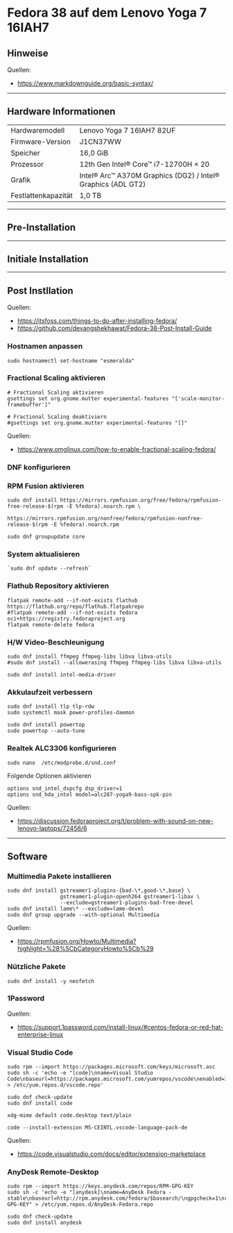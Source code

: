 # Fedora 38 auf dem Lenovo Yoga 7 16IAH7

## Hinweise

Quellen:

- <https://www.markdownguide.org/basic-syntax/>

---

## Hardware Informationen

|   |   |
|---|---|
Hardwaremodell      |  Lenovo Yoga 7 16IAH7 82UF  
Firmware-Version    | J1CN37WW  
Speicher            | 16,0 GiB
Prozessor           | 12th Gen Intel® Core™ i7-12700H × 20
Grafik              |  Intel® Arc™ A370M Graphics (DG2) / Intel® Graphics (ADL GT2)
Festlattenkapazität | 1,0 TB

---

## Pre-Installation

---

## Initiale Installation

---

## Post Instllation

Quellen:

- <https://itsfoss.com/things-to-do-after-installing-fedora/>  
- <https://github.com/devangshekhawat/Fedora-38-Post-Install-Guide>

### Hostnamen anpassen

```shell
sudo hostnamectl set-hostname "esmeralda"
```

### Fractional Scaling aktivieren

```shell
# Fractional Scaling aktivieren
gsettings set org.gnome.mutter experimental-features "['scale-monitor-framebuffer']"
```

```shell
# Fractional Scaling deaktiviern
#gsettings set org.gnome.mutter experimental-features "[]"
```

Quellen:

- <https://www.omglinux.com/how-to-enable-fractional-scaling-fedora/>  

### DNF konfigurieren

### RPM Fusion aktivieren

```shell
sudo dnf install https://mirrors.rpmfusion.org/free/fedora/rpmfusion-free-release-$(rpm -E %fedora).noarch.rpm \
                 https://mirrors.rpmfusion.org/nonfree/fedora/rpmfusion-nonfree-release-$(rpm -E %fedora).noarch.rpm
```

```shell
sudo dnf groupupdate core
```

### System aktualisieren

```shell
`sudo dnf update --refresh`  
```

### Flathub Repository aktivieren

```shell
flatpak remote-add --if-not-exists flathub https://flathub.org/repo/flathub.flatpakrepo
#flatpak remote-add --if-not-exists fedora oci+https://registry.fedoraproject.org
flatpak remote-delete fedora
```
<!---

### Intel ARC A380M GPU aktivieren

```shell
sudo lspci -k | grep -EA3 'VGA|3D|Display'
sudo lspci -nn | grep -EA3 'VGA|3D|Display'
#sudo grubby --update-kernel=ALL --args="i915.force_probe=<pci ID>"
sudo grubby --update-kernel=ALL --args="i915.force_probe=5693"
#sudo grubby --update-kernel=ALL --remove-args="i915.force_probe=<pci ID>"
cat /etc/default/grub
sudo grub2-mkconfig -o /boot/grub2/grub.cfg
```

Quellen:

- <https://www.reddit.com/r/Fedora/comments/10je7as/how_to_get_intel_arc_working_on_fedora_a770_a750/>
- <https://forums.fedoraforum.org/showthread.php?329171-Intel-Arc-GPU-thread>
- <https://wiki.archlinux.org/title/intel_graphics>
- <https://www.reddit.com/r/Fedora/comments/zg0v2v/fedora_37_not_loading_i915arc_770m_gpu_on_boot/>

-->

### H/W Video-Beschleunigung

```shell
sudo dnf install ffmpeg ffmpeg-libs libva libva-utils
#sudo dnf install --allowerasing ffmpeg ffmpeg-libs libva libva-utils
```

```shell
sudo dnf install intel-media-driver
```

### Akkulaufzeit verbessern

```shell
sudo dnf install tlp tlp-rdw
sudo systemctl mask power-profiles-daemon
```
```shell
sudo dnf install powertop
sudo powertop --auto-tune
```

### Realtek ALC3306 konfigurieren

```shell
sudo nano  /etc/modprobe.d/snd.conf
```

Folgende Optionen aktivieren

```shell
options snd_intel_dspcfg dsp_driver=1
options snd_hda_intel model=alc287-yoga9-bass-spk-pin
```

Quellen:

- <https://discussion.fedoraproject.org/t/problem-with-sound-on-new-lenovo-laptops/72456/6>

<!---

### Kernel Fehler "xorg-x11-drv-intel" beheben

```shell
journalctl -b -k | grep "split lock"
```

```shell
sudo grubby --update-kernel=ALL --args="split_lock_detect=off"
cat /etc/default/grub
sudo grub2-mkconfig -o /boot/grub2/grub.cfg
```

Quellen:

- <https://forums.fedoraforum.org/showthread.php?330146-kernel-core-unexpected-system-error&p=1868001>

-->

---

## Software

### Multimedia Pakete installieren

```shell
sudo dnf install gstreamer1-plugins-{bad-\*,good-\*,base} \
                 gstreamer1-plugin-openh264 gstreamer1-libav \
                 --exclude=gstreamer1-plugins-bad-free-devel
sudo dnf install lame\* --exclude=lame-devel
sudo dnf group upgrade --with-optional Multimedia
```
Quellen:

- <https://rpmfusion.org/Howto/Multimedia?highlight=%28%5CbCategoryHowto%5Cb%29>

### Nützliche Pakete

```shell
sudo dnf install -y neofetch
```

### 1Password

Quellen:

- <https://support.1password.com/install-linux/#centos-fedora-or-red-hat-enterprise-linux>

### Visual Studio Code

```shell
sudo rpm --import https://packages.microsoft.com/keys/microsoft.asc
sudo sh -c 'echo -e "[code]\nname=Visual Studio Code\nbaseurl=https://packages.microsoft.com/yumrepos/vscode\nenabled=1\ngpgcheck=1\ngpgkey=https://packages.microsoft.com/keys/microsoft.asc" > /etc/yum.repos.d/vscode.repo'
```

```shell
sudo dnf check-update
sudo dnf install code
```

```shell
xdg-mime default code.desktop text/plain
```

```shell
code --install-extension MS-CEINTL.vscode-language-pack-de
```

Quellen:

- <https://code.visualstudio.com/docs/editor/extension-marketplace>

### AnyDesk Remote-Desktop

```shell
sudo rpm --import https://keys.anydesk.com/repos/RPM-GPG-KEY
sudo sh -c 'echo -e "[anydesk]\nname=AnyDesk Fedora - stable\nbaseurl=http://rpm.anydesk.com/fedora/$basearch/\ngpgcheck=1\nrepo_gpgcheck=1\ngpgkey=https://keys.anydesk.com/repos/RPM-GPG-KEY" > /etc/yum.repos.d/AnyDesk-Fedora.repo
```

```shell
sudo dnf check-update
sudo dnf install anydesk
```
